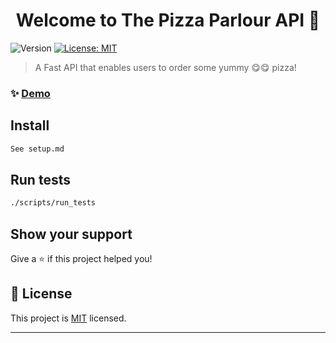 <h1 align="center">Welcome to The Pizza Parlour API 👋</h1>
<p>
  <img alt="Version" src="https://img.shields.io/badge/version-0.1-blue.svg?cacheSeconds=2592000" />
  <a href="https://opensource.org/licenses/MIT" target="_blank">
    <img alt="License: MIT" src="https://img.shields.io/badge/License-MIT-yellow.svg" />
  </a>
</p>

> A Fast API that enables users to order some yummy 😋😋 pizza!

### ✨ [Demo](maybe?)

## Install

```sh
See setup.md
```

## Run tests

```sh
./scripts/run_tests
```

## Show your support

Give a ⭐️ if this project helped you!

## 📝 License

This project is [MIT](https://opensource.org/licenses/MIT) licensed.

***
